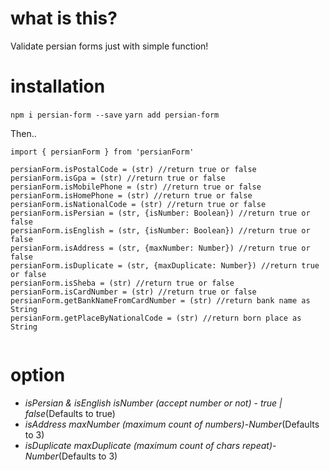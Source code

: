 # what is this?

Validate persian forms just with simple function!

# installation

`npm i persian-form --save`
`yarn add persian-form`

Then..

```
import { persianForm } from 'persianForm'

persianForm.isPostalCode = (str) //return true or false
persianForm.isGpa = (str) //return true or false
persianForm.isMobilePhone = (str) //return true or false
persianForm.isHomePhone = (str) //return true or false
persianForm.isNationalCode = (str) //return true or false
persianForm.isPersian = (str, {isNumber: Boolean}) //return true or false
persianForm.isEnglish = (str, {isNumber: Boolean}) //return true or false
persianForm.isAddress = (str, {maxNumber: Number}) //return true or false
persianForm.isDuplicate = (str, {maxDuplicate: Number}) //return true or false
persianForm.isSheba = (str) //return true or false
persianForm.isCardNumber = (str) //return true or false
persianForm.getBankNameFromCardNumber = (str) //return bank name as String
persianForm.getPlaceByNationalCode = (str) //return born place as String


```

# option

- _isPersian & isEnglish isNumber (accept number or not)_ - _true | false_(Defaults to true)
- _isAddress maxNumber (maximum count of numbers)_-_Number_(Defaults to 3)
- _isDuplicate maxDuplicate (maximum count of chars repeat)_-_Number_(Defaults to 3)
